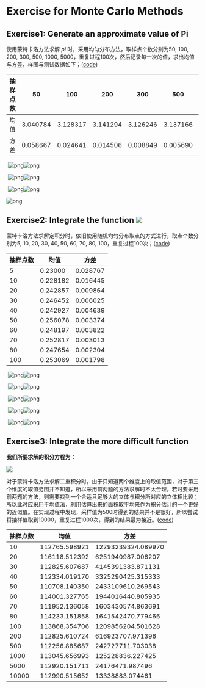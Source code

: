 # Exercise for Monte Carlo Methods

## Exercise1: Generate an approximate value of Pi

使用蒙特卡洛方法求解 *pi* 时，采用均匀分布方法，取样点个数分别为50, 100, 200, 300, 500, 1000, 5000​，重复过程100次，然后记录每一次的值，求出均值与方差，样图与测试数据如下；([code](MC_Pi.py))

| 抽样点数 | 50       | 100      | 200      | 300      | 500      | 1000     | 5000     |
| -------- | -------- | -------- | -------- | -------- | -------- | -------- | -------- |
| 均值     | 3.040784 | 3.128317 | 3.141294 | 3.126246 | 3.137166 | 3.136783 | 3.139364 |
| 方差     | 0.058667 | 0.024641 | 0.014506 | 0.008849 | 0.005690 | 0.005690 | 0.000538 |

​                        ![png](images/output_0_1.png)![png](images/output_0_2.png) 

​                        ![png](images/output_0_3.png)![png](images/output_0_4.png)

​                         ![png](images/output_0_5.png)![png](images/output_0_6.png)

![png](images/output_0_7.png)

## Exercise2: Integrate the function ![](images/output2.png)

蒙特卡洛方法求解定积分时，依旧使用随机均匀分布取点的方式进行，取点个数分别为5, 10, 20, 30, 40, 50, 60, 70, 80, 100​，重复过程100次；([code](MC_Intgration.py))

| 抽样点数 | 均值     | 方差     |
| -------- | -------- | -------- |
| 5        | 0.23000  | 0.028767 |
| 10       | 0.228182 | 0.016445 |
| 20       | 0.242857 | 0.009864 |
| 30       | 0.246452 | 0.006025 |
| 40       | 0.242927 | 0.004639 |
| 50       | 0.256078 | 0.003374 |
| 60       | 0.248197 | 0.003822 |
| 70       | 0.252817 | 0.003013 |
| 80       | 0.247654 | 0.002304 |
| 100      | 0.253069 | 0.001798 |

​                              ![png](images/output_2_1.png)![png](images/output_2_2.png)

​                              ![png](images/output_2_3.png)![png](images/output_2_4.png)

​			      ![png](images/output_2_5.png)![png](images/output_2_6.png)

​                              ![png](images/output_2_7.png)![png](images/output_2_8.png)

​                              ![png](images/output_2_9.png)![png](images/output_2_10.png)

## Exercise3: Integrate the more difficult function 

**我们所要求解的积分方程为：**

![](images/output1.png)

对于蒙特卡洛方法求解二重积分时，由于只知道两个维度上的取值范围，对于第三个维度的取值范围并不知道，所以采用前两题的方法求解时不太合理。若时要采用前两题的方法，则需要找到一个合适且足够大的立体与积分所对应的立体相比较；所以此时应采用平均值法，利用估算出来的面积取平均来作为积分估计的一个更好的近似值。在实现过程中发现，采样值为500时得到的结果并不是很好，所以尝试将抽样值取到10000，重复过程1000次，得到的结果最为接近。([code](MC_difIntgration.py))

| 抽样点数 | 均值          | 方差               |
| -------- | ------------- | ------------------ |
| 10       | 112765.598921 | 12293239324.089970 |
| 20       | 116118.512392 | 6251940987.006207  |
| 30       | 112825.607687 | 4145391383.871131  |
| 40       | 112334.019170 | 3325290425.315333  |
| 50       | 110708.140350 | 2433109610.269543  |
| 60       | 114001.327765 | 1944016440.805935  |
| 70       | 111952.136058 | 1603430574.863691  |
| 80       | 114233.151858 | 1641542470.779466  |
| 100      | 113868.354706 | 1209856204.501628  |
| 200      | 112825.610724 | 616923707.971396   |
| 500      | 112256.885687 | 242727711.703038   |
| 1000     | 113045.656993 | 125228836.227425   |
| 5000     | 112920.151711 | 24176471.987496    |
| 10000    | 112990.515652 | 13338883.074461    |
